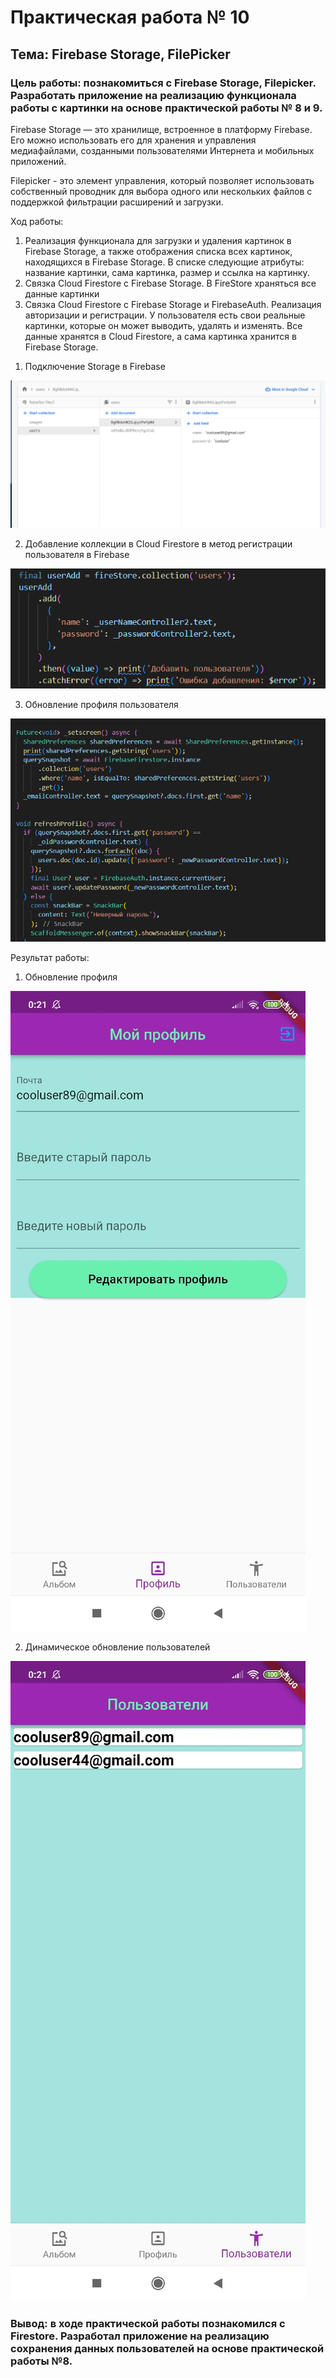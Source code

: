 # Практическая работа № 10
## Тема: Firebase Storage, FilePicker
### Цель работы: познакомиться с Firebase Storage, Filepicker. Разработать приложение на реализацию функционала работы с картинки на основе практической работы № 8 и 9.

Firebase Storage — это хранилище, встроенное в платформу Firebase. Его можно использовать его для хранения и управления медиафайлами, созданными пользователями Интернета и мобильных приложений.

Filepicker - это элемент управления, который позволяет использовать собственный проводник для выбора одного или нескольких файлов с поддержкой фильтрации расширений и загрузки.

Ход работы:
1.	Реализация функционала для загрузки и удаления картинок в Firebase Storage, а также отображения списка всех картинок, находящихся в Firebase Storage. В списке следующие атрибуты: название картинки, сама картинка, размер и ссылка на картинку.
2.	Связка Cloud Firestore с Firebase Storage. В FireStore храняться все данные картинки
3.	Связка Cloud Firestore с Firebase Storage и FirebaseAuth. Реализация авторизации и регистрации. У пользователя есть свои реальные картинки, которые он может выводить, удалять и изменять. Все данные хранятся в Cloud Firestore, а сама картинка хранится в Firebase Storage.

1) Подключение Storage в Firebase

![image](https://github.com/ShubinAleksey/FlutterPracticeNumber1/blob/flutter_prectice9/images/PR9%2610CloudFire.png)

2) Добавление коллекции в Cloud Firestore в метод регистрации пользователя в Firebase

![image](https://github.com/ShubinAleksey/FlutterPracticeNumber1/blob/flutter_prectice9/images/PR9%2610CollectionUsers.png)

3) Обновление профиля пользователя

![image](https://github.com/ShubinAleksey/FlutterPracticeNumber1/blob/flutter_prectice9/images/PR9%2610UpdateProfile.png)

Результат работы:

1) Обновление профиля

![image](https://github.com/ShubinAleksey/FlutterPracticeNumber1/blob/flutter_prectice9/images/PR9%2610UpdateProfileUI.jpg)

2) Динамическое обновление пользователей

![image](https://github.com/ShubinAleksey/FlutterPracticeNumber1/blob/flutter_prectice9/images/PR9%2610DynamicUsersUI.jpg)

### Вывод: в ходе практической работы познакомился с Firestore. Разработал приложение на реализацию сохранения данных пользователей на основе практической работы №8.